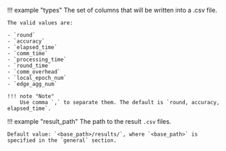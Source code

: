 !!! example "types"
    The set of columns that will be written into a .csv file.

    The valid values are:

    - `round`
    - `accuracy`
    - `elapsed_time`
    - `comm_time`
    - `processing_time`
    - `round_time`
    - `comm_overhead`
    - `local_epoch_num`
    - `edge_agg_num`

    !!! note "Note"
        Use comma `,` to separate them. The default is `round, accuracy, elapsed_time`.

!!! example "result_path"
    The path to the result `.csv` files.

    Default value: `<base_path>/results/`, where `<base_path>` is specified in the `general` section.
